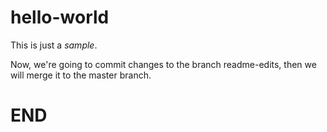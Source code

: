 # hello-world
This is just a _sample_.

Now, we're going to commit changes to the branch readme-edits, then we will merge it to the master branch.
# END
